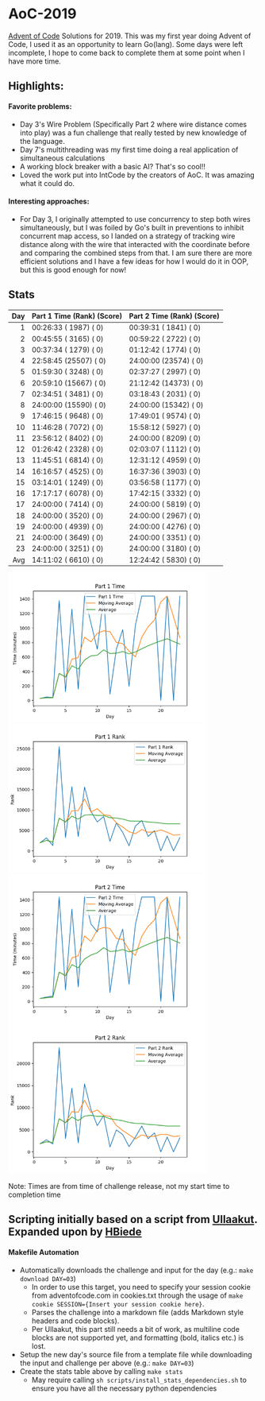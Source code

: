 # AoC-2019
[Advent of Code](adventofcode.com) Solutions for 2019. This was my first year doing Advent of Code, I used it as an opportunity to learn Go(lang).
Some days were left incomplete, I hope to come back to complete them at some point when I have more time.

## Highlights:

#### Favorite problems:

* Day 3's Wire Problem (Specifically Part 2 where wire distance comes into play) was a fun challenge that really tested by new knowledge of
the language. 
* Day 7's multithreading was my first time doing a real application of simultaneous calculations
* A working block breaker with a basic AI? That's so cool!!
* Loved the work put into IntCode by the creators of AoC. It was amazing what it could do.

#### Interesting approaches:

* For Day 3, I originally attempted to use concurrency to step both wires simultaneously, but I was foiled by Go's built in preventions to 
inhibit concurrent map access, so I landed on a strategy of tracking wire distance along with the wire that interacted with the coordinate
before and comparing the combined steps from that. I am sure there are more efficient solutions and I have a few ideas for how I would do
it in OOP, but this is good enough for now!

## Stats
| Day | Part 1 Time (Rank) (Score) | Part 2 Time (Rank) (Score) |
|----:|----------------------------|----------------------------|
|   1 | 00:26:33 ( 1987) (  0)     | 00:39:31 ( 1841) (  0)     |
|   2 | 00:45:55 ( 3165) (  0)     | 00:59:22 ( 2722) (  0)     |
|   3 | 00:37:34 ( 1279) (  0)     | 01:12:42 ( 1774) (  0)     |
|   4 | 22:58:45 (25507) (  0)     | 24:00:00 (23574) (  0)     |
|   5 | 01:59:30 ( 3248) (  0)     | 02:37:27 ( 2997) (  0)     |
|   6 | 20:59:10 (15667) (  0)     | 21:12:42 (14373) (  0)     |
|   7 | 02:34:51 ( 3481) (  0)     | 03:18:43 ( 2031) (  0)     |
|   8 | 24:00:00 (15590) (  0)     | 24:00:00 (15342) (  0)     |
|   9 | 17:46:15 ( 9648) (  0)     | 17:49:01 ( 9574) (  0)     |
|  10 | 11:46:28 ( 7072) (  0)     | 15:58:12 ( 5927) (  0)     |
|  11 | 23:56:12 ( 8402) (  0)     | 24:00:00 ( 8209) (  0)     |
|  12 | 01:26:42 ( 2328) (  0)     | 02:03:07 ( 1112) (  0)     |
|  13 | 11:45:51 ( 6814) (  0)     | 12:31:12 ( 4959) (  0)     |
|  14 | 16:16:57 ( 4525) (  0)     | 16:37:36 ( 3903) (  0)     |
|  15 | 03:14:01 ( 1249) (  0)     | 03:56:58 ( 1177) (  0)     |
|  16 | 17:17:17 ( 6078) (  0)     | 17:42:15 ( 3332) (  0)     |
|  17 | 24:00:00 ( 7414) (  0)     | 24:00:00 ( 5819) (  0)     |
|  18 | 24:00:00 ( 3520) (  0)     | 24:00:00 ( 2967) (  0)     |
|  19 | 24:00:00 ( 4939) (  0)     | 24:00:00 ( 4276) (  0)     |
|  21 | 24:00:00 ( 3649) (  0)     | 24:00:00 ( 3351) (  0)     |
|  23 | 24:00:00 ( 3251) (  0)     | 24:00:00 ( 3180) (  0)     |
| Avg | 14:11:02 ( 6610) (  0)     | 12:24:42 ( 5830) (  0)     |


<img alt="Part 1 Time Stats" src="statsImages/part1time.png" width=400> <img alt="Part 1 Rank" src="statsImages/part1rank.png" width=400>
<img alt="Part 2 Time Stats" src="statsImages/part2time.png" width=400> <img alt="Part 2 Rank" src="statsImages/part2rank.png" width=400>

Note: Times are from time of challenge release, not my start time to completion time

## Scripting initially based on a script from [Ullaakut](https://github.com/Ullaakut/aoc19). Expanded upon by [HBiede](https://github.com/Ullaakut/hbiede)
#### Makefile Automation
* Automatically downloads the challenge and input for the day (e.g.: `make download DAY=03`)
  * In order to use this target, you need to specify your session cookie from adventofcode.com in cookies.txt through the usage of `make cookie SESSION={Insert your session cookie here}`.
  * Parses the challenge into a markdown file (adds Markdown style headers and code blocks).
  * Per Ullaakut, this part still needs a bit of work, as multiline code blocks are not supported yet, and formatting (bold, italics etc.) is lost.
* Setup the new day's source file from a template file while downloading the input and challenge per above (e.g.: `make DAY=03`)
* Create the stats table above by calling `make stats`
  * May require calling `sh scripts/install_stats_dependencies.sh` to ensure you have all the necessary python dependencies
